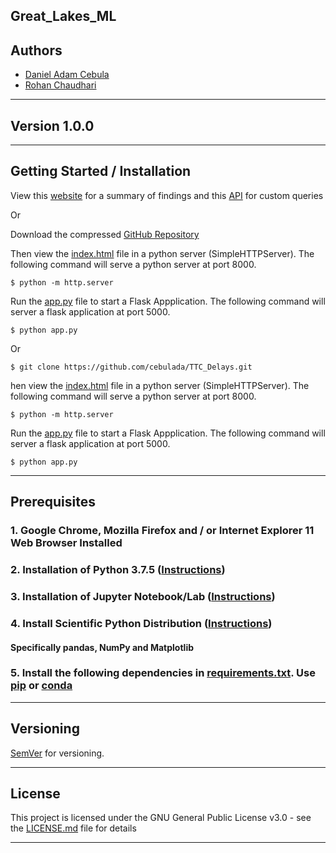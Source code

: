 ## Great_Lakes_ML

## Authors

- [Daniel Adam Cebula](https://github.com/cebulada)
- [Rohan Chaudhari](https://github.com/focusrohan)

___

## Version 1.0.0

___

## Getting Started / Installation

View this [website](https://cebulada.github.io/Great_Lakes_ML/) for a summary of findings and this [API](https://great-lakes-api.herokuapp.com/) for custom queries

Or

Download the compressed [GitHub Repository](https://github.com/cebulada/Great_Lakes_ML.git)

Then view the [index.html](./docs/index.html) file in a python server (SimpleHTTPServer).  The following command will serve a python server at port 8000.

```
$ python -m http.server
```

Run the [app.py](./docs/other/flask_app/app.py) file to start a Flask Appplication.  The following command will server a flask application at port 5000.

```
$ python app.py
```

Or

```
$ git clone https://github.com/cebulada/TTC_Delays.git
```

hen view the [index.html](./docs/index.html) file in a python server (SimpleHTTPServer).  The following command will serve a python server at port 8000.

```
$ python -m http.server
```

Run the [app.py](./docs/other/flask_app/app.py) file to start a Flask Appplication.  The following command will server a flask application at port 5000.

```
$ python app.py
```

___

## Prerequisites

### 1. Google Chrome, Mozilla Firefox and / or Internet Explorer 11 Web Browser Installed

### 2. Installation of Python 3.7.5 ([Instructions](https://www.python.org/downloads/release/python-375/))

### 3. Installation of Jupyter Notebook/Lab ([Instructions](https://jupyter.org/install))

### 4. Install Scientific Python Distribution ([Instructions](https://www.scipy.org/install.html))
#### Specifically pandas, NumPy and Matplotlib

### 5. Install the following dependencies in [requirements.txt](./docs/other/flask_app/requirements.txt). Use [pip](https://pypi.org/) or [conda](https://docs.conda.io/en/latest/)

___

## Versioning

[SemVer](http://semver.org/) for versioning.

___

## License

This project is licensed under the GNU General Public License v3.0 - see the [LICENSE.md](LICENSE.md) file for details

___